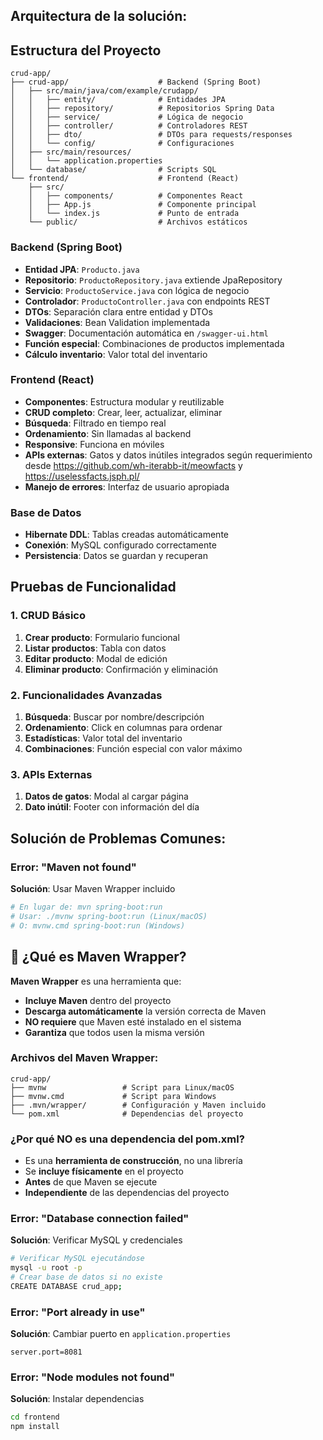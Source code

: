 
## Arquitectura de la solución:

## Estructura del Proyecto

```
crud-app/
├── crud-app/                    # Backend (Spring Boot)
│   ├── src/main/java/com/example/crudapp/
│   │   ├── entity/              # Entidades JPA
│   │   ├── repository/          # Repositorios Spring Data
│   │   ├── service/             # Lógica de negocio
│   │   ├── controller/          # Controladores REST
│   │   ├── dto/                 # DTOs para requests/responses
│   │   └── config/              # Configuraciones
│   ├── src/main/resources/
│   │   └── application.properties
│   └── database/                # Scripts SQL
└── frontend/                    # Frontend (React)
    ├── src/
    │   ├── components/          # Componentes React
    │   ├── App.js               # Componente principal
    │   └── index.js             # Punto de entrada
    └── public/                  # Archivos estáticos

```

### Backend (Spring Boot)

- **Entidad JPA**: 			`Producto.java`
- **Repositorio**: 			`ProductoRepository.java` 	extiende JpaRepository
- **Servicio**: 			`ProductoService.java` 		con lógica de negocio
- **Controlador**: 			`ProductoController.java` 	con endpoints REST
- **DTOs**: 				Separación clara entre entidad y DTOs
- **Validaciones**: 		Bean Validation implementada
- **Swagger**: 				Documentación automática en `/swagger-ui.html`
- **Función especial**: 	Combinaciones de productos implementada
- **Cálculo inventario**: 	Valor total del inventario

### Frontend (React)

- **Componentes**: 		 	Estructura modular y reutilizable
- **CRUD completo**: 	 	Crear, leer, actualizar, eliminar
- **Búsqueda**: 		 	Filtrado en tiempo real
- **Ordenamiento**: 	 	Sin llamadas al backend
- **Responsive**: 		 	Funciona en móviles
- **APIs externas**: 	 	Gatos y datos inútiles integrados según requerimiento 
							desde https://github.com/wh-iterabb-it/meowfacts y https://uselessfacts.jsph.pl/
- **Manejo de errores**: 	Interfaz de usuario apropiada

### Base de Datos

- **Hibernate DDL**: 		Tablas creadas automáticamente
- **Conexión**: 			MySQL configurado correctamente
- **Persistencia**: 		Datos se guardan y recuperan

## Pruebas de Funcionalidad

### 1. CRUD Básico

1. **Crear producto**: 		Formulario funcional
2. **Listar productos**: 	Tabla con datos
3. **Editar producto**: 	Modal de edición
4. **Eliminar producto**: 	Confirmación y eliminación

### 2. Funcionalidades Avanzadas

1. **Búsqueda**: 			Buscar por nombre/descripción
2. **Ordenamiento**: 		Click en columnas para ordenar
3. **Estadísticas**: 		Valor total del inventario
4. **Combinaciones**: 		Función especial con valor máximo

### 3. APIs Externas

1. **Datos de gatos**: 		Modal al cargar página
2. **Dato inútil**: 		Footer con información del día


## Solución de Problemas Comunes:

### Error: "Maven not found"

**Solución**: Usar Maven Wrapper incluido
```bash
# En lugar de: mvn spring-boot:run
# Usar: ./mvnw spring-boot:run (Linux/macOS)
# O: mvnw.cmd spring-boot:run (Windows)
```

## 🔧 ¿Qué es Maven Wrapper?

**Maven Wrapper** es una herramienta que:
- **Incluye Maven** dentro del proyecto
- **Descarga automáticamente** la versión correcta de Maven
- **NO requiere** que Maven esté instalado en el sistema
- **Garantiza** que todos usen la misma versión

### Archivos del Maven Wrapper:
```
crud-app/
├── mvnw                 # Script para Linux/macOS
├── mvnw.cmd             # Script para Windows
├── .mvn/wrapper/        # Configuración y Maven incluido
└── pom.xml              # Dependencias del proyecto
```

### ¿Por qué NO es una dependencia del pom.xml?
- Es una **herramienta de construcción**, no una librería
- Se **incluye físicamente** en el proyecto
- **Antes** de que Maven se ejecute
- **Independiente** de las dependencias del proyecto

### Error: "Database connection failed"
**Solución**: Verificar MySQL y credenciales
```bash
# Verificar MySQL ejecutándose
mysql -u root -p
# Crear base de datos si no existe
CREATE DATABASE crud_app;
```
### Error: "Port already in use"
**Solución**: Cambiar puerto en `application.properties`
```properties
server.port=8081
```
### Error: "Node modules not found"
**Solución**: Instalar dependencias
```bash
cd frontend
npm install
```
